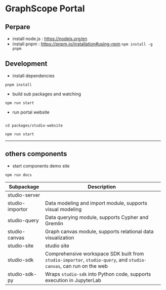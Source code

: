 # GraphScope Portal

## Perpare

- install node.js : https://nodejs.org/en
- install pnpm : https://pnpm.io/installation#using-npm `npm install -g pnpm`

## Development

- install dependencies

```
pnpm install

```

- build sub packages and watching

```
npm run start

```

- run portal website

```

cd packages/studio-website

npm run start

```

---

## others components

- start components demo site

```
npm run docs
```

| Subpackage      | Description                                                                                                       |
| --------------- | ----------------------------------------------------------------------------------------------------------------- |
| studio-server   |                                                                                                                   |
| studio-importor | Data modeling and import module, supports visual modeling                                                         |
| studio-query    | Data querying module, supports Cypher and Gremlin                                                                 |
| studio-canvas   | Graph canvas module, supports relational data visualization                                                       |
| studio-site     | studio site                                                                                                       |
| studio-sdk      | Comprehensive workspace SDK built from `studio-importor`, `studio-query`, and `studio-canvas`, can run on the web |
| studio-sdk-py   | Wraps `studio-sdk` into Python code, supports execution in JupyterLab                                             |

